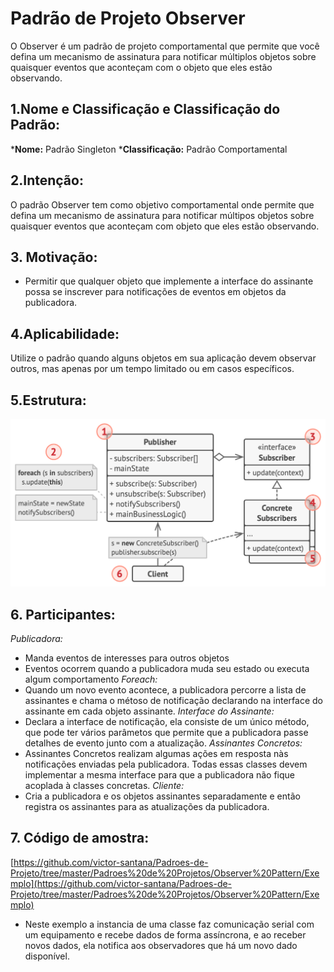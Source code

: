 # Padrão de Projeto Observer
O Observer é um padrão de projeto comportamental que permite que você defina um mecanismo de assinatura para notificar múltiplos objetos sobre quaisquer eventos que aconteçam com o objeto que eles estão observando.

## 1.Nome e Classificação e Classificação do Padrão:
***Nome:** Padrão Singleton
***Classificação:** Padrão Comportamental
## 2.Intenção:
O padrão Observer tem como objetivo comportamental onde permite que defina um mecanismo de assinatura para notificar múltipos objetos sobre quaisquer eventos que aconteçam com objeto que eles estão observando.
## 3. Motivação:
* Permitir que qualquer objeto que implemente a interface do assinante possa se inscrever para notificações de eventos em objetos da publicadora.

## 4.Aplicabilidade:
Utilize o padrão quando alguns objetos em sua aplicação devem observar outros, mas apenas por um tempo limitado ou em casos específicos.

## 5.Estrutura:

 ![](https://github.com/victor-santana/Padroes-de-Projeto/blob/master/Padroes%20de%20Projetos/Observer%20Pattern/Observer.png)

## 6. Participantes:
*_Publicadora:_*
* Manda eventos de interesses para outros objetos
* Eventos ocorrem quando a publicadora muda seu estado ou executa algum comportamento
*_Foreach:_*
* Quando um novo evento acontece, a publicadora percorre a lista de assinantes e chama o métoso de notificação declarando na interface do assinante em cada objeto assinante.
*_Interface do Assinante:_*
* Declara a interface de notificação, ela consiste de um único método, que pode ter vários parâmetos que permite que a publicadora passe detalhes de evento junto com a atualização.
*_Assinantes Concretos:_*
* Assinantes Concretos realizam algumas ações em resposta nàs notificações enviadas pela publicadora. Todas essas classes devem implementar a mesma interface para que a publicadora não fique acoplada à classes concretas.
*_Cliente:_*
* Cria a publicadora e os objetos assinantes separadamente e então registra os assinantes para as atualizações da publicadora.

## 7. Código de amostra:
 [https://github.com/victor-santana/Padroes-de-Projeto/tree/master/Padroes%20de%20Projetos/Observer%20Pattern/Exemplo](https://github.com/victor-santana/Padroes-de-Projeto/tree/master/Padroes%20de%20Projetos/Observer%20Pattern/Exemplo)
* Neste exemplo a instancia de uma classe faz comunicação serial com um equipamento e recebe dados de forma assíncrona, e ao receber novos dados, ela notifica aos observadores que há um novo dado disponível.
